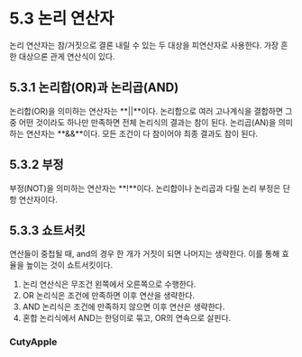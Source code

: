 # 5.3 논리 연산자

논리 연산자는 참/거짓으로 결론 내릴 수 있는 두 대상을 피연산자로 사용한다. 가장 흔한 대상으론 관게 연산식이 있다.

## 5.3.1 논리합(OR)과 논리곱(AND)
논리합(OR)을 의미하는 연산자는 **||**이다. 논리합으로 여러 고나계식을 결합하면 그중 어떤 것이라도 하나만 만족하면 전체 논리식의 결과는 참이 된다. 논리곱(AN)을 의미하는 연산자는 **&&**이다. 모든 조건이 다 참이어야 최종 결과도 참이 된다.

## 5.3.2 부정
부정(NOT)을 의미하는 연산자는 **!**이다. 논리합이나 논리곱과 다릴 논리 부정은 단항 연산자이다.

## 5.3.3 쇼트서킷
연산들이 중첩될 때, and의 경우 한 개가 거짓이 되면 나머지는 생략한다. 이를 통해 효율을 높이는 것이 쇼트서킷이다.
1. 논리 연산식은 무조건 왼쪽에서 오른쪽으로 수행한다.
2. OR 논리식은 조건에 만족하면 이후 연산을 생략한다.
3. AND 논리식은 조건에 만족하지 않으면 이후 연산은 생략한다.
4. 혼합 논리식에서 AND는 한덩이로 묶고, OR의 연속으로 살핀다.

### CutyApple